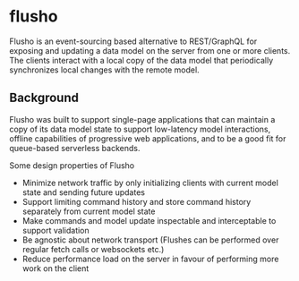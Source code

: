 # flusho
Flusho is an event-sourcing based alternative to REST/GraphQL for exposing and updating a data model on the server from one or more clients. The clients interact with a local copy of the data model that periodically synchronizes local changes with the remote model.

## Background
Flusho was built to support single-page applications that can maintain a copy of its data model state to support low-latency model interactions, offline capabilities of progressive web applications, and to be a good fit for queue-based serverless backends.   
   
Some design properties of Flusho
* Minimize network traffic by only initializing clients with current model state and sending future updates
* Support limiting command history and store command history separately from current model state
* Make commands and model update inspectable and interceptable to support validation
* Be agnostic about network transport (Flushes can be performed over regular fetch calls or websockets etc.)
* Reduce performance load on the server in favour of performing more work on the client
